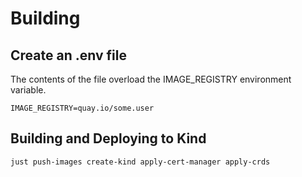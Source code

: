 # Building

## Create an .env file

The contents of the file overload the IMAGE_REGISTRY environment variable.

```
IMAGE_REGISTRY=quay.io/some.user
```

## Building and Deploying to Kind

```bash
just push-images create-kind apply-cert-manager apply-crds
```

